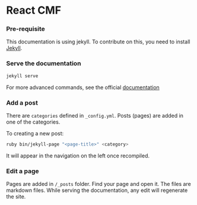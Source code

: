 # React CMF

### Pre-requisite

This documentation is using jekyll.
To contribute on this, you need to install [Jekyll](https://jekyllrb.com/).

### Serve the documentation

```bash
jekyll serve
```

For more advanced commands, see the official [documentation](https://jekyllrb.com/docs/usage/)

### Add a post

There are `categories` defined in `_config.yml`. Posts (pages) are added in one of the categories. 

To creating a new post:

```bash
ruby bin/jekyll-page "<page-title>" <category>
```

It will appear in the navigation on the left once recompiled.

### Edit a page

Pages are added in `/_posts` folder.
Find your page and open it. The files are markdown files.
While serving the documentation, any edit will regenerate the site.
